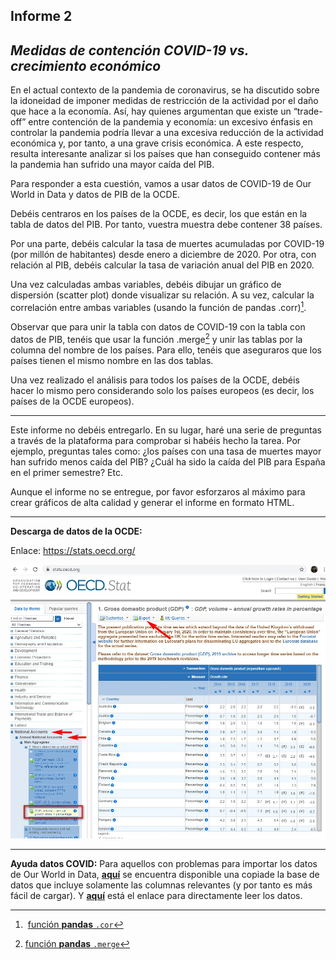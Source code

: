 ## Informe 2
## *Medidas de contención COVID-19 vs. crecimiento económico*

En el actual contexto de la pandemia de coronavirus, se ha discutido sobre la idoneidad de imponer medidas de restricción de la actividad por el daño que hace a la economía. Así, hay quienes argumentan que existe un “trade-off” entre contención de la pandemia y economía: un excesivo énfasis en controlar la pandemia podría llevar a una excesiva reducción de la actividad económica y, por tanto, a una grave crisis económica. A este respecto, resulta interesante analizar si los países que han conseguido contener más la pandemia han sufrido una mayor caída del PIB.

Para responder a esta cuestión, vamos a usar datos de COVID-19 de Our World in Data y datos de PIB de la OCDE.

Debéis centraros en los países de la OCDE, es decir, los que están en la tabla de datos del PIB. Por tanto, vuestra muestra debe contener 38 países.

Por una parte, debéis calcular la tasa de muertes acumuladas por COVID-19 (por millón de habitantes) desde enero a diciembre de 2020. Por otra, con relación al PIB, debéis calcular la tasa de variación anual del PIB en 2020.

Una vez calculadas ambas variables, debéis dibujar un gráfico de dispersión (scatter plot) donde visualizar su relación. A su vez, calcular la correlación entre ambas variables (usando la función de pandas .corr)[^1].

[^1]: [función **pandas** ```.cor```](https://pandas.pydata.org/pandas-docs/stable/reference/api/pandas.DataFrame.corr.html)
[^2]: [función **pandas** ```.merge```](https://pandas.pydata.org/docs/reference/api/pandas.merge.html)

Observar que para unir la tabla con datos de COVID-19 con la tabla con datos de PIB, tenéis que usar la función .merge[^2] y unir las tablas por la columna del nombre de los países. Para ello, tenéis que aseguraros que los países tienen el mismo nombre en las dos tablas.

Una vez realizado el análisis para todos los países de la OCDE, debéis hacer lo mismo pero considerando solo los países europeos (es decir, los países de la OCDE europeos).

---

Este informe no debéis entregarlo. En su lugar, haré una serie de preguntas a través de la plataforma para comprobar si habéis hecho la tarea. Por ejemplo, preguntas tales como: ¿los países con una tasa de muertes mayor han sufrido menos caída del PIB? ¿Cuál ha sido la caída del PIB para España en el primer semestre? Etc.

Aunque el informe no se entregue, por favor esforzaros al máximo para crear gráficos de alta calidad y generar el informe en formato HTML.

---

**Descarga de datos de la OCDE:**

Enlace: https://stats.oecd.org/

![OECD data](images/DatosOECD.jpg)

---
**Ayuda datos COVID:**
Para aquellos con problemas para importar los datos de Our World in Data, [**aquí**](https://github.com/otoperalias/Coyuntura/blob/main/clases/datos/owid_covid.xlsx) se encuentra disponible una copiade la base de datos que incluye solamente las columnas relevantes (y por tanto es más fácil de cargar). Y [**aquí**](https://raw.githubusercontent.com/otoperalias/Coyuntura/main/clases/datos/owid_covid.xlsx) está el enlace para directamente leer los datos.






